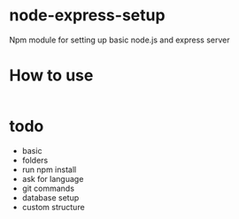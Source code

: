 # node-express-setup

Npm module for setting up basic node.js and express server

# How to use

```

```

# todo

- basic
- folders
- run npm install
- ask for language
- git commands
- database setup
- custom structure
